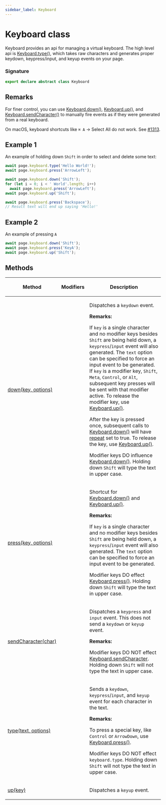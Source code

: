 ```yaml
---
sidebar_label: Keyboard
---
```


# Keyboard class

Keyboard provides an api for managing a virtual keyboard. The high level api is [Keyboard.type()](./puppeteer.keyboard.type.md), which takes raw characters and generates proper keydown, keypress/input, and keyup events on your page.

### Signature

```typescript
export declare abstract class Keyboard
```

## Remarks

For finer control, you can use [Keyboard.down()](./puppeteer.keyboard.down.md), [Keyboard.up()](./puppeteer.keyboard.up.md), and [Keyboard.sendCharacter()](./puppeteer.keyboard.sendcharacter.md) to manually fire events as if they were generated from a real keyboard.

On macOS, keyboard shortcuts like `⌘ A` -&gt; Select All do not work. See [\#1313](https://github.com/puppeteer/puppeteer/issues/1313).

## Example 1

An example of holding down `Shift` in order to select and delete some text:

```ts
await page.keyboard.type('Hello World!');
await page.keyboard.press('ArrowLeft');

await page.keyboard.down('Shift');
for (let i = 0; i < ' World'.length; i++)
  await page.keyboard.press('ArrowLeft');
await page.keyboard.up('Shift');

await page.keyboard.press('Backspace');
// Result text will end up saying 'Hello!'
```

## Example 2

An example of pressing `A`

```ts
await page.keyboard.down('Shift');
await page.keyboard.press('KeyA');
await page.keyboard.up('Shift');
```

## Methods

<table><thead><tr><th>

Method

</th><th>

Modifiers

</th><th>

Description

</th></tr></thead>
<tbody><tr><td>

<span id="down">[down(key, options)](./puppeteer.keyboard.down.md)</span>

</td><td>

</td><td>

Dispatches a `keydown` event.

**Remarks:**

If `key` is a single character and no modifier keys besides `Shift` are being held down, a `keypress`/`input` event will also generated. The `text` option can be specified to force an input event to be generated. If `key` is a modifier key, `Shift`, `Meta`, `Control`, or `Alt`, subsequent key presses will be sent with that modifier active. To release the modifier key, use [Keyboard.up()](./puppeteer.keyboard.up.md).

After the key is pressed once, subsequent calls to [Keyboard.down()](./puppeteer.keyboard.down.md) will have [repeat](https://developer.mozilla.org/en-US/docs/Web/API/KeyboardEvent/repeat) set to true. To release the key, use [Keyboard.up()](./puppeteer.keyboard.up.md).

Modifier keys DO influence [Keyboard.down()](./puppeteer.keyboard.down.md). Holding down `Shift` will type the text in upper case.

</td></tr>
<tr><td>

<span id="press">[press(key, options)](./puppeteer.keyboard.press.md)</span>

</td><td>

</td><td>

Shortcut for [Keyboard.down()](./puppeteer.keyboard.down.md) and [Keyboard.up()](./puppeteer.keyboard.up.md).

**Remarks:**

If `key` is a single character and no modifier keys besides `Shift` are being held down, a `keypress`/`input` event will also generated. The `text` option can be specified to force an input event to be generated.

Modifier keys DO effect [Keyboard.press()](./puppeteer.keyboard.press.md). Holding down `Shift` will type the text in upper case.

</td></tr>
<tr><td>

<span id="sendcharacter">[sendCharacter(char)](./puppeteer.keyboard.sendcharacter.md)</span>

</td><td>

</td><td>

Dispatches a `keypress` and `input` event. This does not send a `keydown` or `keyup` event.

**Remarks:**

Modifier keys DO NOT effect [Keyboard.sendCharacter](./puppeteer.keyboard.sendcharacter.md). Holding down `Shift` will not type the text in upper case.

</td></tr>
<tr><td>

<span id="type">[type(text, options)](./puppeteer.keyboard.type.md)</span>

</td><td>

</td><td>

Sends a `keydown`, `keypress`/`input`, and `keyup` event for each character in the text.

**Remarks:**

To press a special key, like `Control` or `ArrowDown`, use [Keyboard.press()](./puppeteer.keyboard.press.md).

Modifier keys DO NOT effect `keyboard.type`. Holding down `Shift` will not type the text in upper case.

</td></tr>
<tr><td>

<span id="up">[up(key)](./puppeteer.keyboard.up.md)</span>

</td><td>

</td><td>

Dispatches a `keyup` event.

</td></tr>
</tbody></table>
